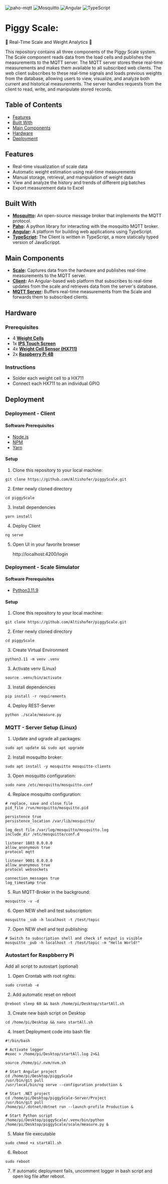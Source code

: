 ![paho-mqtt](https://img.shields.io/badge/paho--mqtt-2.1.0-brightgreen)
![Mosquitto](https://img.shields.io/badge/mosquitto-2.0.15-brightgreen)
![Angular](https://img.shields.io/badge/angular-15.2.0-red)
![TypeScript](https://img.shields.io/badge/typescript-4.9.5-blue)

# Piggy Scale: 
🎉 Real-Time Scale and Weight Analytics 🎉

This repository contains all three components of the Piggy Scale system. The Scale component reads data from the load cells and publishes the measurements to the MQTT server. The MQTT server stores these real-time measurements and makes them available to all subscribed web clients. The web client subscribes to these real-time signals and loads previous weights from the database, allowing users to view, visualize, and analyze both current and historical measurements. The server handles requests from the client to read, write, and manipulate stored records.

## Table of Contents

- [Features](#features)
- [Built With](#built-with)
- [Main Components](#main-components)
- [Hardware](#hardware)
- [Deployment](#deployment)

## Features
- Real-time visualization of scale data
- Automatic weight estimation using real-time measurements
- Manual storage, retrieval, and manipulation of weight data
- View and analyze the history and trends of different pig batches
- Export measurement data to Excel

## Built With

- **[Mosquitto](https://mosquitto.org/):** An open-source message broker that implements the MQTT protocol.
- **[Paho](https://www.eclipse.org/paho/):** A python library for interacting with the mosquitto MQTT broker.
- **[Angular](https://angular.io/):** A platform for building web applications using TypeScript.
- **[TypeScript](https://www.typescriptlang.org/):** The Client is written in TypeScript, a more statically typed version of JavaScrippt.

## Main Components

- **[Scale](https://github.com/Altishofer/piggyScale/tree/main/scale):** Captures data from the hardware and publishes real-time measurements to the MQTT server.
- **[Client](https://github.com/Altishofer/piggyScale/tree/main/src):** An Angular-based web platform that subscribes to real-time updates from the scale and retrieves data from the server's database.
- **[MQTT Server](https://github.com/Altishofer/piggyScale/tree/main/server):** Buffers real-time measurements from the Scale and forwards them to subscribed clients.


## Hardware

### Prerequisites
- 4 **[Weight Cells](https://de.aliexpress.com/item/32993892413.html?srcSns=sns_WhatsApp&spreadType=socialShare&bizType=ProductDetail&social_params=60729542385&aff_fcid=967cfb0bb3c44d5994dca7a8b6821253-1721983637820-00146-_EIhxwWR&tt=MG&aff_fsk=_EIhxwWR&aff_platform=default&sk=_EIhxwWR&aff_trace_key=967cfb0bb3c44d5994dca7a8b6821253-1721983637820-00146-_EIhxwWR&shareId=60729542385&businessType=ProductDetail&platform=AE&terminal_id=15f1fe9867124f1a9b3cca645aa764d7&afSmartRedirect=y)**
- 1x **[IPS Touch Screen](https://de.aliexpress.com/item/1005006420023450.html?spm=a2g0o.order_list.order_list_main.11.3b3f5c5fLSSfJb&gatewayAdapt=glo2deu)**
- 4x **[Weight Cell Sensor (HX711)](https://de.aliexpress.com/item/1005006293368575.html?spm=a2g0o.order_list.order_list_main.23.3b3f5c5fLSSfJb&gatewayAdapt=glo2deu)**
- 2x **[Raspberry Pi 4B](https://www.raspberrypi.com/products/raspberry-pi-4-model-b/)**

### Instructions
- Solder each weight cell to a HX711
- Connect each HX711 to an individual GPIO

## Deployment

### Deployment - Client

#### Software Prerequisites
- [Node.js](https://www.yarn.com)
- [NPM](https://www.yarn.com)
- [Yarn](https://www.yarn.com)

#### Setup

1. Clone this repository to your local machine:
  ```shell
  git clone https://github.com/Altishofer/piggyScale.git
  ```
2. Enter newly cloned directory
  ```shell
  cd piggyScale 
  ```
3. Install dependencies
 ```console
 yarn install
 ```
4. Deploy Client
 ```console
 ng serve
 ```
5. Open UI in your favorite browser

    http://localhost:4200/login


### Deployment - Scale Simulator

#### Software Prerequisites
- [Python3.11.9](https://www.python.org/downloads/release/python-3119/)

#### Setup

1. Clone this repository to your local machine:
  ```shell
  git clone https://github.com/Altishofer/piggyScale.git
  ```
2. Enter newly cloned directory
  ```shell
  cd piggyScale 
  ```
3. Create Virtual Environment
 ```console
 python3.11 -m venv .venv
 ```
3. Activate venv (Linux)
 ```console
 source .venv/bin/activate
 ```
3. Install dependencies
 ```console
 pip install -r requirements
 ```
4. Deploy REST-Server
 ```console
 python ./scale/measure.py
 ```

### MQTT - Server Setup (Linux)
1. Update and ugrade all packages:
  ```shell
  sudo apt update && sudo apt upgrade
  ```
2. Install mosquitto broker:
  ```shell
  sudo apt install -y mosquitto mosquitto-clients
  ```
3. Open mosquitto configuration:
  ```shell
  sudo nano /etc/mosquitto/mosquitto.conf
  ```
4. Replace mosquitto configuration:
  ```shell
  # replace, save and close file
  pid_file /run/mosquitto/mosquitto.pid
  
  persistence true
  persistence_location /var/lib/mosquitto/
  
  log_dest file /var/log/mosquitto/mosquitto.log
  include_dir /etc/mosquitto/conf.d
  
  listener 1883 0.0.0.0
  allow_anonymous true
  protocol mqtt
  
  listener 9001 0.0.0.0
  allow_anonymous true
  protocol websockets
  
  connection_messages true
  log_timestamp true
  ```
5. Run MQTT-Broker in the background:
  ```shell
  mosquitto -v -d
  ```
6. Open NEW shell and test subscription:
  ```shell
  mosquitto _sub -h localhost -t /test/topic
  ```
7. Open NEW shell and test publishing:
  ```shell
  # Switch to subscription shell and check if output is visible
  mosquitto _pub -h localhost -t /test/topic -m "Hello World!"
  ```

### Autostart for Raspbberry Pi
Add all script to autostart (optional)

1. Open Crontab with root rights:
 ```console
 sudo crontab -e
 ```
2. Add automatic reset on reboot
 ```console
@reboot sleep 60 && bash /home/pi/Desktop/startAll.sh
 ```
3. Create new bash script on Desktop
 ```console
cd /home/pi/Desktop && nano startAll.sh
 ```
4. Insert Deployment code into bash file
```console
#!/bin/bash

# Activate logger
#exec > /home/pi/Desktop/startAll.log 2>&1

source /home/pi/.nvm/nvm.sh

# Start Angular project
cd /home/pi/Desktop/piggyScale
/usr/bin/git pull
/usr/local/bin/ng serve --configuration production &

# Start .NET project
cd /home/pi/Desktop/piggyScale-Server/Project
/usr/bin/git pull
/home/pi/.dotnet/dotnet run --launch-profile Production &

# Start Python script
/home/pi/Desktop/piggyScale/.venv/bin/python /home/pi/Desktop/piggyScale/scale/measure.py &
```
5. Make file executable
```console
sudo chmod +x startAll.sh
```
6. Reboot
```console
sudo reboot
```
7. If automatic deployment fails, uncomment logger in bash script and open log file after reboot.

